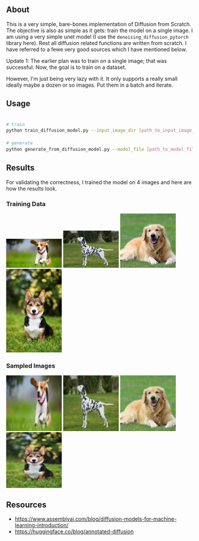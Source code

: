 ## About

This is a very simple, bare-bones implementation of Diffusion from Scratch. The objective is also as simple as it gets: train the model on a single image. I am using a very simple unet model (I use the `denoising_diffusion_pytorch` library here). Rest all diffusion related functions are written from scratch. I have referred to a fewe very good sources which I have mentioned below.

Update 1: The earlier plan was to train on a single image; that was successful. Now, the goal is to train on a dataset.

However, I'm just being very lazy with it. It only supports a really small ideally maybe a dozen or so images. Put them in a batch and iterate.

## Usage

```bash

# train
python train_diffusion_model.py --input_image_dir [path_to_input_image_dir] --output_dir [path_to_output_dir] --config_file [path_to_config_file]

# generate
python generate_from_diffusion_model.py --model_file [path_to_model_file] --output_dir [path_to_output_dir] --config_file [path_to_config_file] --num_samples [number_of_samples]

```

## Results

For validating the correctness, I trained the model on 4 images and here are how the results look.

### Training Data

<p float="left">
  <img src="/img/beagle.jpg" width="150"/>
  <img src="/img/dalmation.jpg" width="150"/>
  <img src="/img/golden_retriever.jpg" width="150"/>
  <img src="/img/pembroke-welsh-corgi.jpg" width="150"/>
</p>

### Sampled Images

<p float="left">
  <img src="/img/samples/sampled_image_step_38900.jpg" width="150"/>
  <img src="/img/samples/sampled_image_step_39500.jpg" width="150"/>
  <img src="/img/samples/sampled_image_step_39100.jpg" width="150"/>
  <img src="/img/samples/sampled_image_step_39800.jpg" width="150"/>
</p>

## Resources

- https://www.assemblyai.com/blog/diffusion-models-for-machine-learning-introduction/
- https://huggingface.co/blog/annotated-diffusion